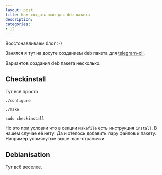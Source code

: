 ```yaml
---
layout: post
title: Как создать man для deb-пакета
description:
categories:
- it
---
```


Восстонавливаем блог :-)

Занялся я тут на досуге созданием deb пакета для [telegram-cli](https://github.com/vysheng/tg).

Вариантов создания deb пакета несколько.

## Checkinstall

Тут всё просто

```
./configure

./make

sudo checkinstall
```

Но это при условии что в секции `Makefile` есть инструкция `install`. В нашем случае её нету. Да и хтелось добавить пару файлов к пакету. Например упомянутые выше man-странички.

## Debianisation

Тут всё веселее.
